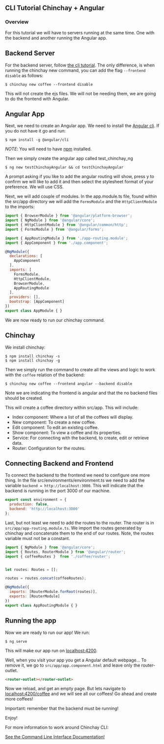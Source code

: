 ## CLI Tutorial Chinchay + Angular

### Overview

  For this tutorial we will have to servers running at the same time. One with the backend and another running the Angular app. 

## Backend Server

  For the backend server, follow [the cli tutorial](https://afontainec.github.io/chinchay/clitutorial). The only difference, is when running the chinchay new command, you can add the flag `--frontend disable` as follows:

```
$ chinchay new coffee --frontend disable
```

  This will not create the ejs files. We will not be needing them, we are going to do the frontend with Angular.

## Angular App

Next, we need to create an Angular app. We need to install the [Angular cli](https://angular.io/cli).
If you do not have it go and run: 

```
$ npm install -g @angular/cli
```

*NOTE*: You will need to have [npm](https://www.npmjs.com/get-npm) installed.

Then we simply create the angular app called test_chinchay_ng

```
$ ng new testChinchayAngular && cd testChinchayAngular
```

A prompt asking if you like to add the angular routing will show, press y to confirm we will like to add it and then select the stylesheet format of your preference. We will use CSS.

Next, we will add couple of modules. In the app.module.ts file, found within the src/app directory we will add the `FormsModule` and the `HttpClientModule` to the imports:

```javascript
import { BrowserModule } from '@angular/platform-browser';
import { NgModule } from '@angular/core';
import { HttpClientModule } from '@angular/common/http';
import { FormsModule } from '@angular/forms';

import { AppRoutingModule } from './app-routing.module';
import { AppComponent } from './app.component';

@NgModule({
  declarations: [
    AppComponent
  ],
  imports: [
    FormsModule,
    HttpClientModule,
    BrowserModule,
    AppRoutingModule
  ],
  providers: [],
  bootstrap: [AppComponent]
})
export class AppModule { }

```

We are now ready to run our chinchay command.


## Chinchay

We install chinchay:
```
$ npm install chinchay -s
$ npm install chinchay -g
```

Then we simply run the command to create all the views and logic to work with the `coffee` relation of the backend:

```
$ chinchay new coffee --frontend angular --backend disable
```

Note we are indicating the frontend is angular and that the no backend files should be created.

This will create a coffee directory within src/app. This will include:

* Index component: Where a list of all the coffees will display.
* New component: To create a new coffee.
* Edit component: To edit an existing coffee.
* Show component: To view a coffee and its properties.
* Service: For connecting with the backend, to create, edit or retrieve data.
* Router: Configuration for the routes.

## Connecting Backend and Frontend

To connect the backend to the frontend we need to configure one more thing. In the file src/environments/environment.ts we need to add the variable `backend = http://localhost:3000`. This will indicate that the backend is running in the port 3000 of our machine.

```javascript
export const environment = {
  production: false,
  backend: 'http://localhost:3000'
};
```

Last, but not least we need to add the routes to the router. The router is in `src/app/app-routing.module.ts`. We import the routes generated by chinchay and concatenate them to the end of our routes. Note, the routes variable must not be a constant.

```javascript
import { NgModule } from '@angular/core';
import { Routes, RouterModule } from '@angular/router';
import { coffeeRoutes }  from './coffee/router';


let routes: Routes = [];

routes = routes.concat(coffeeRoutes);

@NgModule({
  imports: [RouterModule.forRoot(routes)],
  exports: [RouterModule]
})
export class AppRoutingModule { }
```



## Running the app

Now we are ready to run our app! We run:


```
$ ng serve
```

This will make our app run on [localhost:4200](localhost:4200).

Well, when you visit your app you get a Angular default webpage... To remove it, we go to `src/app/app.component.html` and leave only the router-outlet.

```html
<router-outlet></router-outlet>
```

Now we reload, and get an empty page. But lets navigate to [localhost:4200/coffee](localhost:4200) and we will see all our coffees! Go ahead and create more coffees!

Important: remember that the backend must be running!

Enjoy!

For more information to work around Chinchay CLI:

[See the Command Line Interface Documentation!](https://afontainec.github.io/chinchay/clidocs)
